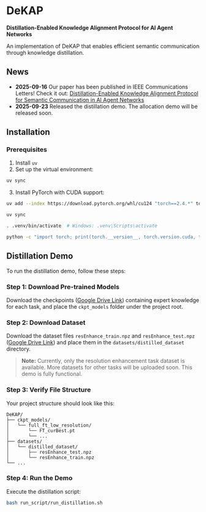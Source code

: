 # DeKAP
**Distillation-Enabled Knowledge Alignment Protocol for AI Agent Networks**

An implementation of DeKAP that enables efficient semantic communication through knowledge distillation.

## News
- **2025-09-16** Our paper has been published in IEEE Communications Letters! Check it out: [Distillation-Enabled Knowledge Alignment Protocol for Semantic Communication in AI Agent Networks](https://ieeexplore.ieee.org/document/11134386)
- **2025-09-23** Released the distillation demo. The allocation demo will be released soon.

## Installation

### Prerequisites
1. Install `uv`
2. Set up the virtual environment:
```bash
uv sync
```
3. Install PyTorch with CUDA support:
```bash
uv add --index https://download.pytorch.org/whl/cu124 "torch==2.4.*" torchvision torchaudio

uv sync

. .venv/bin/activate  # Windows: .venv\Scripts\activate

python -c "import torch; print(torch.__version__, torch.version.cuda, torch.cuda.is_available())" # Expected output: 2.4.1+cu124 12.4 True
```

## Distillation Demo

To run the distillation demo, follow these steps:

### Step 1: Download Pre-trained Models
Download the checkpoints ([Google Drive Link](https://drive.google.com/drive/folders/1V-JPboJFg4PNPev0yey7XuUOMwHN7kFn?usp=sharing)) containing expert knowledge for each task, and place the `ckpt_models` folder under the project root.

### Step 2: Download Dataset
Download the dataset files `resEnhance_train.npz` and `resEnhance_test.npz` ([Google Drive Link](https://drive.google.com/drive/folders/1CkGFOv11DjfUR1FYu7_nav7BZ2yMf1fc?usp=sharing)) and place them in the `datasets/distilled_dataset` directory.

> **Note:** Currently, only the resolution enhancement task dataset is available. More datasets for other tasks will be uploaded soon. This demo is fully functional.

### Step 3: Verify File Structure
Your project structure should look like this:
```
DeKAP/
├── ckpt_models/
│   └── full_ft_low_resolution/
│       └── FT_curBest.pt
│       └── ...
├── datasets/
│   └── distilled_dataset/
│       ├── resEnhance_test.npz
│       └── resEnhance_train.npz
└── ...
```

### Step 4: Run the Demo
Execute the distillation script:
```bash
bash run_script/run_distillation.sh
```

